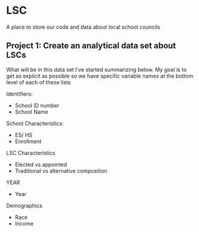 # LSC
A place to store our code and data about local school councils 

## Project 1: Create an analytical data set about LSCs 

What will be in this data set
I've started summarizing below. My goal is to get as explicit as possible so we have specific variable names at the bottom level of each of these lists 

Identifiers:
- School ID number
- School Name

School Characteristics: 
- ES/ HS
- Enrollment

LSC Characteristics
- Elected vs appointed
- Traditional vs alternative composition

YEAR
- Year


Demographics
- Race
- Income
